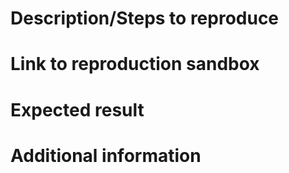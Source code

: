<!--
Questions:
  https://groups.google.com/forum/#!forum/loopbackjs
  https://gitter.im/strongloop/loopback
-->

# Description/Steps to reproduce

<!--
If feature: A description of the feature
If bug: Steps to reproduce
-->

# Link to reproduction sandbox

<!--
Link to an app sandbox for reproduction

Note: Failure to provide a sandbox application for reproduction purposes will result in the issue being closed.
-->

# Expected result

<!--
Also include actual results if bug
-->

# Additional information

<!--
Copy+paste the output of these two commands:
  node -e 'console.log(process.platform, process.arch, process.versions.node)'
  npm ls --prod --depth 0 | grep loopback
-->
